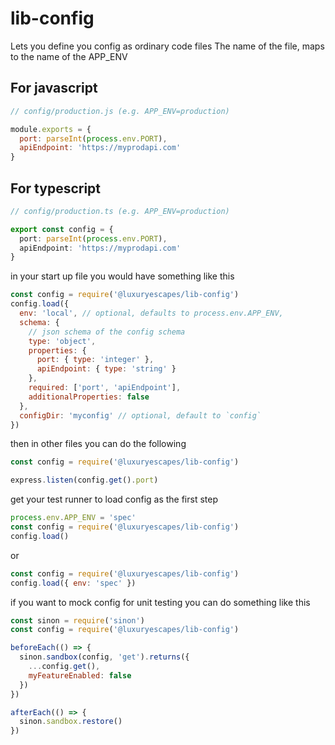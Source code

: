 # lib-config

Lets you define you config as ordinary code files
The name of the file, maps to the name of the APP_ENV

## For javascript

```js
// config/production.js (e.g. APP_ENV=production)

module.exports = {
  port: parseInt(process.env.PORT),
  apiEndpoint: 'https://myprodapi.com'
}

```

## For typescript

```ts
// config/production.ts (e.g. APP_ENV=production)

export const config = {
  port: parseInt(process.env.PORT),
  apiEndpoint: 'https://myprodapi.com'
}

```

in your start up file you would have something like this

```js
const config = require('@luxuryescapes/lib-config')
config.load({
  env: 'local', // optional, defaults to process.env.APP_ENV,
  schema: {
    // json schema of the config schema
    type: 'object',
    properties: {
      port: { type: 'integer' },
      apiEndpoint: { type: 'string' }
    },
    required: ['port', 'apiEndpoint'],
    additionalProperties: false
  },
  configDir: 'myconfig' // optional, default to `config`
})
```

then in other files you can do the following

```js
const config = require('@luxuryescapes/lib-config')

express.listen(config.get().port)
```

get your test runner to load config as the first step

```js
process.env.APP_ENV = 'spec'
const config = require('@luxuryescapes/lib-config')
config.load()
```

or

```js
const config = require('@luxuryescapes/lib-config')
config.load({ env: 'spec' })
```

if you want to mock config for unit testing you can do something like this

```js
const sinon = require('sinon')
const config = require('@luxuryescapes/lib-config')

beforeEach(() => {
  sinon.sandbox(config, 'get').returns({
    ...config.get(),
    myFeatureEnabled: false
  })
})

afterEach(() => {
  sinon.sandbox.restore()
})
```
